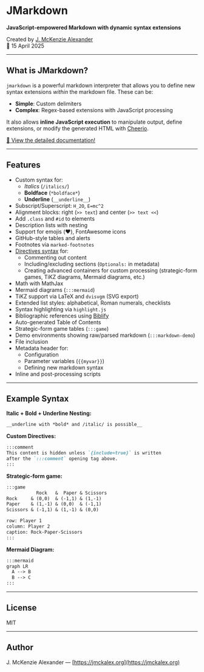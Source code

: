 # JMarkdown

**JavaScript-empowered Markdown with dynamic syntax extensions**

Created by [J. McKenzie Alexander](mailto:jalex@lse.ac.uk)  
📅 15 April 2025

---

## What is JMarkdown?

`jmarkdown` is a powerful markdown interpreter that allows you to define new syntax extensions *within* the markdown file. These can be:

- **Simple**: Custom delimiters
- **Complex**: Regex-based extensions with JavaScript processing

It also allows **inline JavaScript execution** to manipulate output, define extensions, or modify the generated HTML with [Cheerio](https://cheerio.js.org/).

[🔗 View the detailed documentation!](https://jmckalex.org/software/jmarkdown/jmarkdown.html)

---

## Features

- Custom syntax for:
	- *Italics* (`/italics/`)
	- **Boldface** (`*boldface*`)
	- __Underline__ (`__underline__`)
- Subscript/Superscript: `H_2O`, `E=mc^2`
- Alignment blocks: right (`>> text`) and center (`>> text <<`)
- Add `.class` and `#id` to elements
- Description lists with nesting
- Support for emojis (:heart:), FontAwesome icons 
- GitHub-style tables and alerts
- Footnotes via `marked-footnotes`
- [Directives syntax](https://talk.commonmark.org/t/generic-directives-plugins-syntax/444) for:
	- Commenting out content
	- Including/excluding sections (`Optionals:` in metadata)
	- Creating advanced containers for custom processing (strategic-form games, 
	  TiKZ diagrams, Mermaid diagrams, etc.)
- Math with MathJax
- Mermaid diagrams (`:::mermaid`)
- TiKZ support via LaTeX and `dvisvgm` (SVG export)
- Extended list styles: alphabetical, Roman numerals, checklists
- Syntax highlighting via `highlight.js`
- Bibliographic references using [Biblify](https://jmckalex.org/software/bibtex-in-webpages.html)
- Auto-generated Table of Contents
- Strategic-form game tables (`:::game`)
- Demo environments showing raw/parsed markdown (`:::markdown-demo`)
- File inclusion
- Metadata header for:
	- Configuration
	- Parameter variables (`{{myvar}}`)
	- Defining new markdown syntax
- Inline and post-processing scripts

---

## Example Syntax

**Italic + Bold + Underline Nesting:**

```markdown
__underline with *bold* and /italic/ is possible__
```

**Custom Directives:**

```markdown
:::comment
This content is hidden unless `{include=true}` is written 
after the `:::comment` opening tag above.
:::
```

**Strategic-form game:**

```markdown
:::game
           Rock   &  Paper & Scissors 
Rock     & (0,0)  & (-1,1) & (1,-1)
Paper    & (1,-1) & (0,0)  & (-1,1)  
Scissors & (-1,1) & (1,-1) & (0,0)

row: Player 1
column: Player 2
caption: Rock-Paper-Scissors
:::
```

**Mermaid Diagram:**

```markdown
:::mermaid
graph LR
  A --> B
  B --> C
:::
```

---

## License

MIT

---

## Author

J. McKenzie Alexander — [https://jmckalex.org](https://jmckalex.org)

